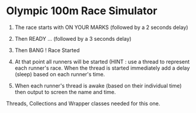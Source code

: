 <h1>Olympic 100m Race Simulator</h1>

1. The race starts with ON YOUR MARKS (followed by a 2 seconds delay)

2. Then READY ... (followed by a 3 seconds delay)

3. Then BANG ! Race Started

4. At that point all runners will be started (HINT : use a thread to represent each runner's race. When the thread is started immediately add a delay (sleep) based on each runner's time.

5. When each runner's thread is awake (based on their individual time) then output to screen the name and time.

Threads, Collections and Wrapper classes needed for this one.

